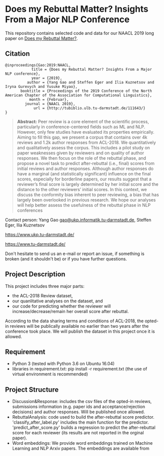 # Does my Rebuttal Matter? Insights From a Major NLP Conference 

This repository contains selected code and data for our NAACL 2019 long paper on [Does my Rebuttal Matter?](https://arxiv.org/pdf/1903.11367.pdf).

## Citation

```
@inproceedings{Gao:2019:NAACL,
            title = {Does my Rebuttal Matter? Insights From a Major NLP conference},
            year = {2019},
          author = {Yang Gao and Steffen Eger and Ilia Kuznetsov and Iryna Gurevych and Yusuke Miyao},
       booktitle = {Proceedings of the 2019 Conference of the North American Chapter of the Association for Computational Linguistics},
           month = {Februar},
         journal = {NAACL 2019},
             url = {http://tubiblio.ulb.tu-darmstadt.de/111643/}
}
```
> **Abstract:** Peer review is a core element of the scientific
process, particularly in conference-centered
fields such as ML and NLP. However, only
few studies have evaluated its properties empirically. Aiming to fill this gap, we present
a corpus that contains over 4k reviews and
1.2k author responses from ACL-2018. We
quantitatively and qualitatively assess the corpus. This includes a pilot study on paper
weaknesses given by reviewers and on quality of author responses. We then focus on
the role of the rebuttal phase, and propose
a novel task to predict after-rebuttal (i.e., final) scores from initial reviews and author responses. Although author responses do have
a marginal (and statistically significant) influence on the final scores, especially for borderline papers, our results suggest that a reviewer’s final score is largely determined by
her initial score and the distance to the other
reviewers’ initial scores. In this context, we
discuss the conformity bias inherent to peer
reviewing, a bias that has largely been overlooked in previous research. We hope our
analyses will help better assess the usefulness
of the rebuttal phase in NLP conferences


Contact person: Yang Gao gao@ukp.informatik.tu-darmstadt.de, Steffen Eger, Ilia Kuznetsov

https://www.ukp.tu-darmstadt.de/

https://www.tu-darmstadt.de/


Don't hesitate to send us an e-mail or report an issue, if something is broken (and it shouldn't be) or if you have further questions. 

## Project Description
This project includes three major parts: 
* the ACL-2018 Review dataset, 
* our quanlitative analyses on the dataset, and 
* our code for predicting whether the reviewer will increase/decrease/remain her overall score after rebuttal. 

According to the data sharing terms and conditions of ACL-2018, the opted-in reviews will be publically available no earlier than two years after the conference took place. We will publish the dataset in this project once it is allowed.

## Requirement
* Python 3 (tested with Python 3.6 on Ubuntu 16.04)
* libraries in requirement.txt: pip install -r requirement.txt (the use of virtual environment is recommended)

## Project Structure
* Discussion&Response: includes the csv files of the opted-in reviews, submissions information (e.g. paper ids and acceptance/rejection decisions) and author responses. Will be published once allowed.
* RebuttalAnalysis: code used to build the after-rebuttal score predictor. 'classify_after_label.py' includes the main function for the predictor. 'predict_after_score.py' builds a regression to predict the after-rebuttal score for each reviewer (its results are not reported in the orginal paper).
* Word embeddings: We provide word embeddings trained on Machine Learning and NLP Arxiv papers. The embeddings are available from 


